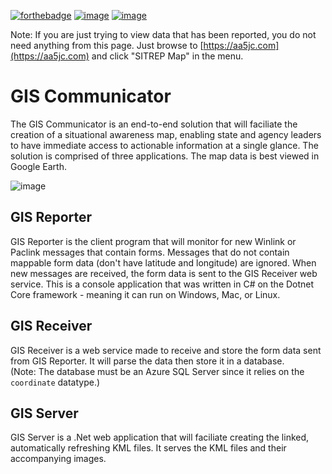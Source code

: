 [![forthebadge](https://forthebadge.com/images/badges/powered-by-electricity.svg)](https://forthebadge.com)
[![image](https://user-images.githubusercontent.com/2617394/173255052-2d3576b1-889c-42af-98c7-786509a4f5a1.png)](https://forthebadge.com)
[![image](https://user-images.githubusercontent.com/2617394/173255113-80294590-a303-4e39-b765-3ebdfe51fbbc.png)](https://forthebadge.com)

Note: If you are just trying to view data that has been reported, you do not need anything from this page.  Just browse to [https://aa5jc.com](https://aa5jc.com) and click "SITREP Map" in the menu.

# GIS Communicator

The GIS Communicator is an end-to-end solution that will faciliate the creation of a situational awareness map, enabling state and agency leaders to have immediate access to actionable information at a single glance.  The solution is comprised of three applications.  The map data is best viewed in Google Earth.

![image](https://user-images.githubusercontent.com/2617394/173254527-e0188f9a-5614-4291-bc05-954f69bc7209.png)

## GIS Reporter

GIS Reporter is the client program that will monitor for new Winlink or Paclink messages that contain forms.  Messages that do not contain mappable form data (don't have latitude and longitude) are ignored.  When new messages are received, the form data is sent to the GIS Receiver web service.  This is a console application that was written in C# on the Dotnet Core framework - meaning it can run on Windows, Mac, or Linux.

## GIS Receiver
GIS Receiver is a web service made to receive and store the form data sent from GIS Reporter.  It will parse the data then store it in a database.  
(Note: The database must be an Azure SQL Server since it relies on the `coordinate` datatype.)

## GIS Server
GIS Server is a .Net web application that will faciliate creating the linked, automatically refreshing KML files.  It serves the KML files and their accompanying images.
